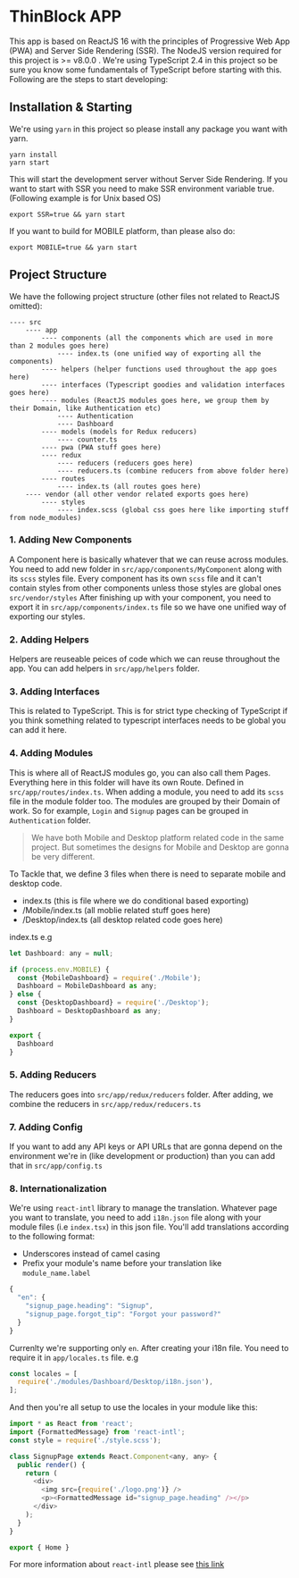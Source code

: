 # ThinBlock APP
This app is based on ReactJS 16 with the principles of Progressive Web App (PWA) and Server Side Rendering (SSR). The NodeJS version required for this project is >= v8.0.0 . We're using TypeScript 2.4 in this project so be sure you know some fundamentals of TypeScript before starting with this. Following are the steps to start developing:

## Installation & Starting
We're using `yarn` in this project so please install any package you want with yarn.
```
yarn install
yarn start
```
This will start the development server without Server Side Rendering. If you want to start with SSR you need to make SSR environment variable true. (Following example is for Unix based OS)

`export SSR=true && yarn start`

If you want to build for MOBILE platform, than please also do:

`export MOBILE=true && yarn start`

## Project Structure
We have the following project structure (other files not related to ReactJS omitted):
```
---- src
	---- app
		---- components (all the components which are used in more than 2 modules goes here)
			---- index.ts (one unified way of exporting all the components)
		---- helpers (helper functions used throughout the app goes here)
		---- interfaces (Typescript goodies and validation interfaces goes here)
		---- modules (ReactJS modules goes here, we group them by their Domain, like Authentication etc)
			---- Authentication
			---- Dashboard
		---- models (models for Redux reducers)
			---- counter.ts
		---- pwa (PWA stuff goes here)
		---- redux
			---- reducers (reducers goes here)
			---- reducers.ts (combine reducers from above folder here)
		---- routes
			---- index.ts (all routes goes here)
	---- vendor (all other vendor related exports goes here)
		---- styles
			---- index.scss (global css goes here like importing stuff from node_modules)
```

### 1. Adding New Components
A Component here is basically whatever that we can reuse across modules. You need to add new folder in `src/app/components/MyComponent` along with its `scss`  styles file. Every component has its own `scss` file and it can't contain styles from other components unless those styles are global ones `src/vendor/styles`
After finishing up with your component, you need to export it in `src/app/components/index.ts` file so we have one unified way of exporting our styles.

### 2. Adding Helpers
Helpers are reuseable peices of code which we can reuse throughout the app. You can add helpers in `src/app/helpers` folder.

### 3. Adding Interfaces
This is related to TypeScript. This is for strict type checking of TypeScript if you think something related to typescript interfaces needs to be global you can add it here.

### 4. Adding Modules
This is where all of ReactJS modules go, you can also call them Pages. Everything here in this folder will have its own Route. Defined in `src/app/routes/index.ts`. When adding a module, you need to add its `scss` file in the module folder too.
The modules are grouped by their Domain of work. So for example, `Login` and `Signup` pages can be grouped in `Authentication` folder.

> We have both Mobile and Desktop platform related code in the same project. But sometimes the designs for Mobile and Desktop are gonna be very different.
 
 To Tackle that, we define 3 files when there is need to separate mobile and desktop code.
 - index.ts (this is file where we do conditional based exporting)
 - /Mobile/index.ts (all moblie related stuff goes here)
 - /Desktop/index.ts (all desktop related code goes here)
 
 index.ts e.g

```javascript
let Dashboard: any = null;

if (process.env.MOBILE) {
  const {MobileDashboard} = require('./Mobile');
  Dashboard = MobileDashboard as any;
} else {
  const {DesktopDashboard} = require('./Desktop');
  Dashboard = DesktopDashboard as any;
}

export {
  Dashboard
}
```

### 5. Adding Reducers
The reducers goes into `src/app/redux/reducers` folder. After adding, we combine the reducers in `src/app/redux/reducers.ts`

### 7. Adding Config
If you want to add any API keys or API URLs that are gonna depend on the environment we're in (like development or production) than you can add that in `src/app/config.ts`

### 8. Internationalization

We're using `react-intl` library to manage the translation. Whatever page you want to translate, you need to add `i18n.json` file along with your module files (i.e `index.tsx`) in this json file. You'll add translations according to the following format:
- Underscores instead of camel casing
- Prefix your module's name before your translation like `module_name.label`
```javascript
{
  "en": {
  	"signup_page.heading": "Signup",
    "signup_page.forgot_tip": "Forgot your password?"
  }
}
```
Currenlty we're supporting only `en`. After creating your i18n file. You need to require it in `app/locales.ts` file. e.g
```javascript
const locales = [
  require('./modules/Dashboard/Desktop/i18n.json'),
];
```
And then you're all setup to use the locales in your module like this:
```javascript
import * as React from 'react';
import {FormattedMessage} from 'react-intl';
const style = require('./style.scss');

class SignupPage extends React.Component<any, any> {
  public render() {
    return (
      <div>
        <img src={require('./logo.png')} />
        <p><FormattedMessage id="signup_page.heading" /></p>
      </div>
    );
  }
}

export { Home }
```

For more information about `react-intl` please see [this link](https://github.com/yahoo/react-intl/wiki/API)